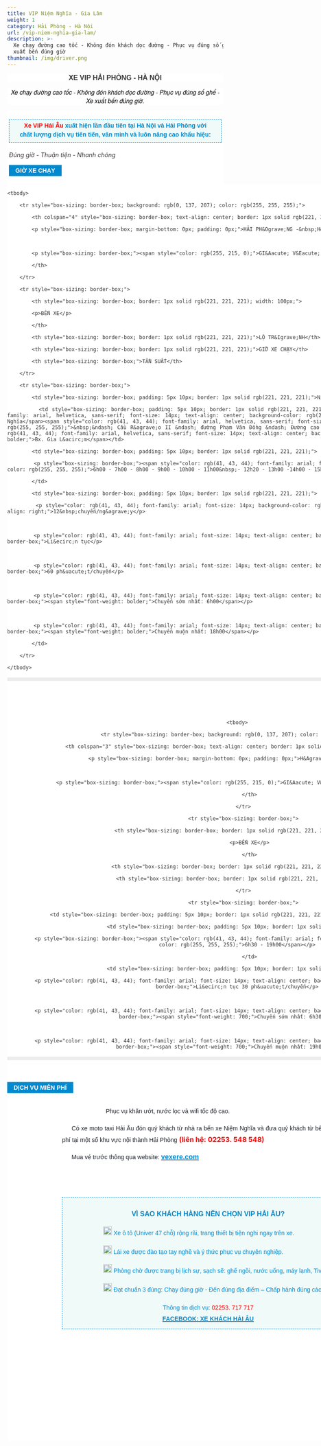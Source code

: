 ```yaml
---
title: VIP Niệm Nghĩa - Gia Lâm
weight: 1
category: Hải Phòng - Hà Nội
url: /vip-niem-nghia-gia-lam/
description: >-
  Xe chạy đường cao tốc - Không đón khách dọc đường - Phục vụ đúng số ghế - Xe
  xuất bến đúng giờ
thumbnail: /img/driver.png
---
```

<p style="box-sizing: border-box; color: rgb(51, 51, 51); font-family: -apple-system, BlinkMacSystemFont, &quot;avenir next&quot;, avenir, &quot;helvetica neue&quot;, helvetica, ubuntu, roboto, noto, &quot;segoe ui&quot;, arial, sans-serif; font-size: 14px; background-color: rgb(255, 255, 255); text-align: center;"><span style="font-size: 16px;"><span style="font-family: arial, helvetica, sans-serif;"><span style="font-weight: bolder;">XE VIP&nbsp;HẢI PH&Ograve;NG - H&Agrave; NỘI</span></span></span></p>



<p style="box-sizing: border-box; color: rgb(51, 51, 51); font-family: -apple-system, BlinkMacSystemFont, &quot;avenir next&quot;, avenir, &quot;helvetica neue&quot;, helvetica, ubuntu, roboto, noto, &quot;segoe ui&quot;, arial, sans-serif; font-size: 14px; background-color: rgb(255, 255, 255); text-align: center;"><span style="font-family: arial, helvetica, sans-serif;"><em style="font-family: &quot;Helvetica Neue&quot;, Helvetica, Arial, sans-serif;"><span style="color: rgb(0, 0, 0);">Xe chạy đường cao tốc - Kh&ocirc;ng đ&oacute;n kh&aacute;ch dọc đường - Phục vụ đ&uacute;ng số ghế - Xe xuất bến đ&uacute;ng giờ.</span></em></span></p>



<div class="itemContainer itemContainerLast" style="box-sizing: border-box; color: rgb(51, 51, 51); font-family: -apple-system, BlinkMacSystemFont, &quot;avenir next&quot;, avenir, &quot;helvetica neue&quot;, helvetica, ubuntu, roboto, noto, &quot;segoe ui&quot;, arial, sans-serif; font-size: 14px; text-align: justify; background: rgb(255, 255, 255); border: 0px; outline: 0px; vertical-align: baseline; margin: 0px; padding: 0px; float: left;">

<div class="catItemView groupLeading" style="box-sizing: border-box; border: 0px; outline: 0px; vertical-align: baseline; background-image: initial; background-position: initial; background-size: initial; background-repeat: initial; background-attachment: initial; background-origin: initial; background-clip: initial; margin: 0px; padding: 4px;">

<div class="catItemHeader" style="box-sizing: border-box; border: 0px; outline: 0px; vertical-align: baseline; background-image: initial; background-position: initial; background-size: initial; background-repeat: initial; background-attachment: initial; background-origin: initial; background-clip: initial; margin: 0px; padding: 0px;">

<p style="box-sizing: border-box; margin-top: 16px; margin-bottom: 20px; padding: 5px 20px; border: 1px dashed rgb(0, 137, 207); background: none 0px 0px repeat scroll rgb(240, 250, 248); text-align: center;"><span style="font-family: arial, helvetica, sans-serif; font-size: 14px; text-align: justify; background-color: rgb(240, 250, 248); color: rgb(255, 0, 0); font-weight: 700;">Xe VIP&nbsp;Hải &Acirc;u</span><span style="font-family: arial, helvetica, sans-serif; font-size: 14px; text-align: justify; background-color: rgb(240, 250, 248); color: rgb(0, 137, 207); font-weight: 700;">&nbsp;xuất&nbsp;hiện lần đầu ti&ecirc;n tại H&agrave; Nội v&agrave; Hải Ph&ograve;ng&nbsp;</span><span style="color: rgb(0, 137, 207); font-family: arial, helvetica, sans-serif; font-size: 14px; font-weight: 700; text-align: justify; background-color: rgb(240, 250, 248);">với chất lượng dịch vụ ti&ecirc;n tiến, văn minh v&agrave; lu&ocirc;n&nbsp;</span><span style="font-family: Arial; outline: none; line-height: 26px; max-width: 100%; color: rgb(0, 137, 207);"><span style="font-weight: bolder; outline: none; line-height: 26px; max-width: 100%;">n&acirc;ng cao khẩu hiệu:<br />

<em>Đ&uacute;ng giờ - Thuận tiện - Nhanh ch&oacute;ng</em></span></span></p>

</div>



<div style="box-sizing: border-box; font-family: arial; font-size: 16px; background: rgb(0, 137, 207); padding: 5px 15px; margin: 15px 0px; color: rgb(255, 255, 255); display: table;"><span style="font-size: 14px;"><span style="font-family: arial, helvetica, sans-serif;"><span style="font-weight: bolder;">GIỜ XE CHẠY</span></span></span></div>

</div>

</div>



<div class="itemContainer itemContainerLast" style="box-sizing: border-box; color: rgb(51, 51, 51); font-family: -apple-system, BlinkMacSystemFont, &quot;avenir next&quot;, avenir, &quot;helvetica neue&quot;, helvetica, ubuntu, roboto, noto, &quot;segoe ui&quot;, arial, sans-serif; font-size: 14px; text-align: justify; background: rgb(255, 255, 255); border: 0px; outline: 0px; vertical-align: baseline; margin: 0px; padding: 0px; float: left;">

<table style="box-sizing: border-box; color: rgb(41, 43, 44); border: 4px solid rgb(236, 236, 236); font-family: arial; text-align: center; width: 800px;">

	<tbody>

		<tr style="box-sizing: border-box; background: rgb(0, 137, 207); color: rgb(255, 255, 255);">

			<th colspan="4" style="box-sizing: border-box; text-align: center; border: 1px solid rgb(221, 221, 221); width: 100px;">

			<p style="box-sizing: border-box; margin-bottom: 0px; padding: 0px;">HẢI PH&Ograve;NG -&nbsp;H&Agrave; NỘI</p>



			<p style="box-sizing: border-box;"><span style="color: rgb(255, 215, 0);">GI&Aacute; V&Eacute;: 100.000Đ/NGƯỜI/LƯỢT</span></p>

			</th>

		</tr>

		<tr style="box-sizing: border-box;">

			<th style="box-sizing: border-box; border: 1px solid rgb(221, 221, 221); width: 100px;">

			<p>BẾN XE</p>

			</th>

			<th style="box-sizing: border-box; border: 1px solid rgb(221, 221, 221);">LỘ TR&Igrave;NH</th>

			<th style="box-sizing: border-box; border: 1px solid rgb(221, 221, 221);">GIỜ XE CHẠY</th>

			<th style="box-sizing: border-box;">TẦN SUẤT</th>

		</tr>

		<tr style="box-sizing: border-box;">

			<td style="box-sizing: border-box; padding: 5px 10px; border: 1px solid rgb(221, 221, 221);">Niệm Nghĩa</td>

			<td style="box-sizing: border-box; padding: 5px 10px; border: 1px solid rgb(221, 221, 221);"><span style="color: rgb(41, 43, 44); font-family: arial, helvetica, sans-serif; font-size: 14px; text-align: center; background-color: rgb(255, 255, 255); font-weight: bolder;">Bx. Niệm Nghĩa</span><span style="color: rgb(41, 43, 44); font-family: arial, helvetica, sans-serif; font-size: 14px; text-align: center; background-color: rgb(255, 255, 255);">&nbsp;&ndash; Cầu R&agrave;o II &ndash; đường Phạm Văn Đồng &ndash; Đường cao tốc 5B &ndash;&nbsp;</span><span style="color: rgb(41, 43, 44); font-family: arial, helvetica, sans-serif; font-size: 14px; text-align: center; background-color: rgb(255, 255, 255); font-weight: bolder;">Bx. Gia L&acirc;m</span></td>

			<td style="box-sizing: border-box; padding: 5px 10px; border: 1px solid rgb(221, 221, 221);">

			<p style="box-sizing: border-box;"><span style="color: rgb(41, 43, 44); font-family: arial; font-size: 14px; text-align: center; background-color: rgb(255, 255, 255);">6h00 - 7h00 - 8h00 - 9h00 - 10h00 - 11h00&nbsp;- 12h20 - 13h00 -14h00 - 15h00 - 16h00 - 17h00 - 18h00</span></p>

			</td>

			<td style="box-sizing: border-box; padding: 5px 10px; border: 1px solid rgb(221, 221, 221);">

			<p style="color: rgb(41, 43, 44); font-family: arial; font-size: 14px; background-color: rgb(255, 255, 255); box-sizing: border-box; text-align: right;">12&nbsp;chuyến/ng&agrave;y</p>



			<p style="color: rgb(41, 43, 44); font-family: arial; font-size: 14px; text-align: center; background-color: rgb(255, 255, 255); box-sizing: border-box;">Li&ecirc;n tục</p>



			<p style="color: rgb(41, 43, 44); font-family: arial; font-size: 14px; text-align: center; background-color: rgb(255, 255, 255); box-sizing: border-box;">60 ph&uacute;t/chuyến</p>



			<p style="color: rgb(41, 43, 44); font-family: arial; font-size: 14px; text-align: center; background-color: rgb(255, 255, 255); box-sizing: border-box;"><span style="font-weight: bolder;">Chuyến sớm nhất: 6h00</span></p>



			<p style="color: rgb(41, 43, 44); font-family: arial; font-size: 14px; text-align: center; background-color: rgb(255, 255, 255); box-sizing: border-box;"><span style="font-weight: bolder;">Chuyến muộn nhất: 18h00</span></p>

			</td>

		</tr>

	</tbody>

</table>



<div style="box-sizing: border-box; font-family: &quot;Helvetica Neue&quot;, Helvetica, Arial, sans-serif;">&nbsp;</div>



<div style="box-sizing: border-box; font-family: &quot;Helvetica Neue&quot;, Helvetica, Arial, sans-serif;">&nbsp;</div>



<div style="box-sizing: border-box; font-family: &quot;Helvetica Neue&quot;, Helvetica, Arial, sans-serif;">&nbsp;</div>



<div style="box-sizing: border-box; font-family: &quot;Helvetica Neue&quot;, Helvetica, Arial, sans-serif; text-align: center;">

<table style="box-sizing: border-box; color: rgb(41, 43, 44); border: 4px solid rgb(236, 236, 236); font-family: arial; width: 800px;">

	<tbody>

		<tr style="box-sizing: border-box; background: rgb(0, 137, 207); color: rgb(255, 255, 255);">

			<th colspan="3" style="box-sizing: border-box; text-align: center; border: 1px solid rgb(221, 221, 221); width: 170px;">

			<p style="box-sizing: border-box; margin-bottom: 0px; padding: 0px;">H&Agrave; NỘI - HẢI PH&Ograve;NG</p>



			<p style="box-sizing: border-box;"><span style="color: rgb(255, 215, 0);">GI&Aacute; V&Eacute;: 100.000Đ/NGƯỜI/LƯỢT</span></p>

			</th>

		</tr>

		<tr style="box-sizing: border-box;">

			<th style="box-sizing: border-box; border: 1px solid rgb(221, 221, 221); width: 170px;">

			<p>BẾN XE</p>

			</th>

			<th style="box-sizing: border-box; border: 1px solid rgb(221, 221, 221);">GIỜ XE CHẠY</th>

			<th style="box-sizing: border-box; border: 1px solid rgb(221, 221, 221);">TẦN SUẤT</th>

		</tr>

		<tr style="box-sizing: border-box;">

			<td style="box-sizing: border-box; padding: 5px 10px; border: 1px solid rgb(221, 221, 221);">Gia L&acirc;m -&nbsp; Niệm Nghĩa</td>

			<td style="box-sizing: border-box; padding: 5px 10px; border: 1px solid rgb(221, 221, 221);">

			<p style="box-sizing: border-box;"><span style="color: rgb(41, 43, 44); font-family: arial; font-size: 14px; text-align: center; background-color: rgb(255, 255, 255);">6h30 - 19h00</span></p>

			</td>

			<td style="box-sizing: border-box; padding: 5px 10px; border: 1px solid rgb(221, 221, 221);">

			<p style="color: rgb(41, 43, 44); font-family: arial; font-size: 14px; text-align: center; background-color: rgb(255, 255, 255); box-sizing: border-box;">Li&ecirc;n tục 30 ph&uacute;t/chuyến</p>



			<p style="color: rgb(41, 43, 44); font-family: arial; font-size: 14px; text-align: center; background-color: rgb(255, 255, 255); box-sizing: border-box;"><span style="font-weight: 700;">Chuyến sớm nhất: 6h30</span></p>



			<p style="color: rgb(41, 43, 44); font-family: arial; font-size: 14px; text-align: center; background-color: rgb(255, 255, 255); box-sizing: border-box;"><span style="font-weight: 700;">Chuyến muộn nhất: 19h00</span></p>

</table>



<p style="box-sizing: border-box;">&nbsp;</p>



<div style="box-sizing: border-box; font-family: -apple-system, BlinkMacSystemFont, &quot;avenir next&quot;, avenir, &quot;helvetica neue&quot;, helvetica, ubuntu, roboto, noto, &quot;segoe ui&quot;, arial, sans-serif; text-align: justify;">

<div style="box-sizing: border-box; font-family: arial; font-size: 16px; background: rgb(0, 137, 207); padding: 5px 15px; margin: 15px 0px; color: rgb(255, 255, 255); display: table;"><span style="font-size: 14px;"><span style="font-family: arial, helvetica, sans-serif;"><span style="font-weight: bolder;">DỊCH VỤ MIỄN PH&Iacute;</span></span></span></div>

</div>



<div style="box-sizing: border-box; font-family: -apple-system, BlinkMacSystemFont, &quot;avenir next&quot;, avenir, &quot;helvetica neue&quot;, helvetica, ubuntu, roboto, noto, &quot;segoe ui&quot;, arial, sans-serif;">

<div class="f6 ph3 ph6-l center darkblue" style="box-sizing: border-box; padding-left: 8rem; padding-right: 8rem; margin-left: auto; margin-right: auto; font-family: -apple-system, BlinkMacSystemFont, &quot;avenir next&quot;, avenir, &quot;helvetica neue&quot;, helvetica, ubuntu, roboto, noto, &quot;segoe ui&quot;, arial, sans-serif;">

<div class="fl w-100 w-70-l tj ph0 ph0-l" style="box-sizing: border-box; float: left; width: 816.891px; padding-left: 0px; padding-right: 0px; text-align: justify;">

<div id="itemListPrimary" style="box-sizing: border-box; outline: 0px; line-height: 26px; max-width: 100%; background-image: initial; background-position: initial; background-size: initial; background-repeat: initial; background-attachment: initial; background-origin: initial; background-clip: initial; border: 0px; vertical-align: baseline; margin: 0px; padding: 0px;">

<p style="color: rgb(35, 31, 32); font-size: 0.875rem; box-sizing: border-box; font-family: Arial; outline: none; margin-bottom: 0px; margin-left: 80px; padding: 0px; line-height: 26px; max-width: 100%;"><span class="_5mfr _47e3" style="line-height: 0; vertical-align: middle; margin: 0px 1px; font-family: Helvetica, Arial, sans-serif; color: rgb(29, 33, 41); font-size: 14px; background-color: rgb(255, 255, 255);"><img alt="" class="img" height="16" role="presentation" src="https://static.xx.fbcdn.net/images/emoji.php/v9/f8d/1/16/2611.png" style="border: 0px; vertical-align: -3px;" width="16" /><span class="_7oe" style="display: inline-block; font-size: 0px; width: 0px; font-family: inherit;">☑️</span></span><span style="color: rgb(29, 33, 41); font-family: Helvetica, Arial, sans-serif; font-size: 14px; background-color: rgb(255, 255, 255);">&nbsp;Phục vụ khăn ướt, nước lọc v&agrave; wifi tốc độ cao.</span><br style="color: rgb(29, 33, 41); font-family: Helvetica, Arial, sans-serif; font-size: 14px; background-color: rgb(255, 255, 255);" />

<span class="_5mfr _47e3" style="line-height: 0; vertical-align: middle; margin: 0px 1px; font-family: Helvetica, Arial, sans-serif; color: rgb(29, 33, 41); font-size: 14px; background-color: rgb(255, 255, 255);"><img alt="" class="img" height="16" role="presentation" src="https://static.xx.fbcdn.net/images/emoji.php/v9/f8d/1/16/2611.png" style="border: 0px; vertical-align: -3px;" width="16" /><span class="_7oe" style="display: inline-block; font-size: 0px; width: 0px; font-family: inherit;">☑️</span></span><span style="color: rgb(29, 33, 41); font-family: Helvetica, Arial, sans-serif; font-size: 14px; background-color: rgb(255, 255, 255);">&nbsp;C&oacute; xe moto taxi Hải &Acirc;u đ&oacute;n qu&yacute; kh&aacute;ch từ nh&agrave; ra bến xe Niệm Nghĩa v&agrave; đưa qu&yacute; kh&aacute;ch từ bến xe Niệm Nghĩa về tận nh&agrave; miễn ph&iacute; tại một số khu vực nội th&agrave;nh Hải Ph&ograve;ng</span><span style="font-size:16px;"><span style="color: rgb(29, 33, 41); font-family: Helvetica, Arial, sans-serif;"> </span><span style="color: rgb(255, 0, 0); font-family: -apple-system, BlinkMacSystemFont, &quot;avenir next&quot;, avenir, &quot;helvetica neue&quot;, helvetica, ubuntu, roboto, noto, &quot;segoe ui&quot;, arial, sans-serif; font-weight: 700; text-align: justify;">(li&ecirc;n hệ: 02253. 548 548)</span></span><br style="color: rgb(29, 33, 41); font-family: Helvetica, Arial, sans-serif; font-size: 14px; background-color: rgb(255, 255, 255);" />

<span class="_5mfr _47e3" style="line-height: 0; vertical-align: middle; margin: 0px 1px; font-family: Helvetica, Arial, sans-serif; color: rgb(29, 33, 41); font-size: 14px; background-color: rgb(255, 255, 255);"><img alt="" class="img" height="16" role="presentation" src="https://static.xx.fbcdn.net/images/emoji.php/v9/f8d/1/16/2611.png" style="border: 0px; vertical-align: -3px;" width="16" /><span class="_7oe" style="display: inline-block; font-size: 0px; width: 0px; font-family: inherit;">☑️</span></span><span style="color: rgb(29, 33, 41); font-family: Helvetica, Arial, sans-serif; font-size: 14px; background-color: rgb(255, 255, 255);">&nbsp;Mua v&eacute; trước th&ocirc;ng qua website: </span><span style="font-size:16px;"><span style="font-family: Helvetica, Arial, sans-serif; background-color: rgb(255, 255, 255);"><strong><a href="https://vexere.com/"><span style="color:#0089cf;">vexere.com</span></a></strong></span></span><br style="color: rgb(29, 33, 41); font-family: Helvetica, Arial, sans-serif; font-size: 14px; background-color: rgb(255, 255, 255);" />

&nbsp;</p>



<p style="color: rgb(35, 31, 32); font-size: 0.875rem; box-sizing: border-box; font-family: Arial; outline: none; margin-bottom: 0px; margin-left: 80px; padding: 0px; line-height: 26px; max-width: 100%;">&nbsp;</p>



<div class="itemContainer itemContainerLast" style="box-sizing: border-box; background: rgb(255, 255, 255); border: 0px; outline: 0px; vertical-align: baseline; margin: 0px; padding: 0px; float: left;">

<div style="box-sizing: border-box; font-family: &quot;Helvetica Neue&quot;, Helvetica, Arial, sans-serif; text-align: center;">

<div style="box-sizing: border-box; font-family: -apple-system, BlinkMacSystemFont, &quot;avenir next&quot;, avenir, &quot;helvetica neue&quot;, helvetica, ubuntu, roboto, noto, &quot;segoe ui&quot;, arial, sans-serif;">

<div style="box-sizing: border-box; font-family: arial; border: 1px dashed rgb(0, 137, 207); padding: 10px 15px; margin-bottom: 20px; background: rgb(240, 250, 248);">

<p style="color: rgb(51, 51, 51); font-size: 16px; box-sizing: border-box;"><span style="font-size:16px;"><span style="font-family:arial,helvetica,sans-serif;"><span style="color: rgb(0, 137, 207);"><span style="font-weight: bolder;">V&Igrave; SAO KH&Aacute;CH H&Agrave;NG N&Ecirc;N CHỌN VIP HẢI &Acirc;U?</span></span></span></span></p>



<p style="color: rgb(51, 51, 51); font-size: 16px; box-sizing: border-box; text-align: left; margin-left: 80px;"><span style="font-size:14px;"><span style="font-family:arial,helvetica,sans-serif;"><span style="color: rgb(0, 137, 207);"><img alt="" height="20" src="https://xehaiau.netlify.com/pictures/picfullsizes/2018/01/02/blue%20arrow(1).png" style="border-style: none; max-width: 100%;" width="20" />&nbsp;Xe &ocirc; t&ocirc; (Univer 47 chỗ) rộng r&atilde;i, trang thiết bị tiện nghi ngay tr&ecirc;n xe.</span></span></span></p>



<p style="color: rgb(51, 51, 51); font-size: 16px; box-sizing: border-box; text-align: left; margin-left: 80px;"><span style="font-size:14px;"><span style="font-family:arial,helvetica,sans-serif;"><span style="color: rgb(0, 137, 207);"><img alt="" height="20" src="https://xehaiau.netlify.com/pictures/picfullsizes/2018/01/02/blue%20arrow(1).png" style="border-style: none; max-width: 100%;" width="20" />&nbsp;L&aacute;i xe được đ&agrave;o tạo tay nghề v&agrave; &yacute; thức phục vụ chuy&ecirc;n nghiệp.</span></span></span></p>



<p style="color: rgb(51, 51, 51); font-size: 16px; box-sizing: border-box; text-align: left; margin-left: 80px;"><span style="font-size:14px;"><span style="font-family:arial,helvetica,sans-serif;"><span style="color: rgb(0, 137, 207);"><img alt="" height="20" src="https://xehaiau.netlify.com/pictures/picfullsizes/2018/01/02/blue%20arrow(1).png" style="border-style: none; max-width: 100%;" width="20" />&nbsp;Ph&ograve;ng chờ được trang bị lịch sự, sạch sẽ: ghế ngồi, nước uống, m&aacute;y lạnh, Tivi, toilet,...</span></span></span></p>



<p style="color: rgb(51, 51, 51); font-size: 16px; box-sizing: border-box; text-align: left; margin-left: 80px;"><span style="font-size:14px;"><span style="font-family:arial,helvetica,sans-serif;"><span style="color: rgb(0, 137, 207);"><img alt="" height="20" src="https://xehaiau.netlify.com/pictures/picfullsizes/2018/01/02/blue%20arrow(1).png" style="border-style: none; max-width: 100%;" width="20" />&nbsp;Đạt chuẩn 3 đ&uacute;ng: Chạy đ&uacute;ng giờ - Đến đ&uacute;ng địa điểm &ndash; Chấp h&agrave;nh đ&uacute;ng c&aacute;c quy định.</span></span></span></p>



<div class="btnda1tv" style="color: rgb(51, 51, 51); font-size: 16px; box-sizing: border-box; cursor: pointer;"><span style="font-size:14px;"><span style="font-family:arial,helvetica,sans-serif;"><span style="color: rgb(0, 137, 207);">Th&ocirc;ng tin dịch vụ:&nbsp;</span><span style="color: rgb(255, 0, 0);">02253. 717 717</span></span></span></div>



<div class="btnda1tv" style="box-sizing: border-box; cursor: pointer;"><span style="font-size:14px;"><span style="font-family:arial,helvetica,sans-serif;"><a href="https://www.facebook.com/xekhachviphaiau/"><font color="#0089cf"><b>FACEBOOK: XE KH&Aacute;CH HẢI &Acirc;U</b></font></a></span></span></div>

</div>



<p style="color: rgb(51, 51, 51); font-size: 0.875rem; box-sizing: border-box;">&nbsp;</p>



<p style="color: rgb(51, 51, 51); font-size: 0.875rem; box-sizing: border-box;">&nbsp;</p>



<p style="color: rgb(51, 51, 51); font-size: 0.875rem; box-sizing: border-box;">&nbsp;</p>



<p style="color: rgb(51, 51, 51); font-size: 0.875rem; box-sizing: border-box;">&nbsp;</p>

</div>



<p style="color: rgb(51, 51, 51); font-size: 0.875rem; box-sizing: border-box;">&nbsp;</p>



<p style="color: rgb(51, 51, 51); font-size: 0.875rem; box-sizing: border-box;">&nbsp;</p>

</div>

</div>

</div>

</div>

</div>

</div>

</div>

</div>

</body>

</html>
